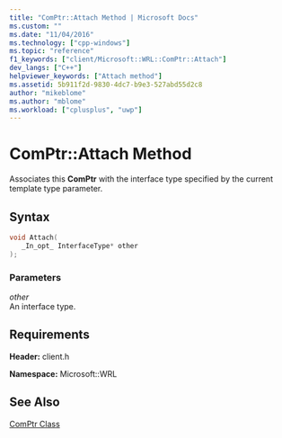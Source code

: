 ```yaml
---
title: "ComPtr::Attach Method | Microsoft Docs"
ms.custom: ""
ms.date: "11/04/2016"
ms.technology: ["cpp-windows"]
ms.topic: "reference"
f1_keywords: ["client/Microsoft::WRL::ComPtr::Attach"]
dev_langs: ["C++"]
helpviewer_keywords: ["Attach method"]
ms.assetid: 5b911f2d-9830-4dc7-b9e3-527abd55d2c8
author: "mikeblome"
ms.author: "mblome"
ms.workload: ["cplusplus", "uwp"]
---
```

# ComPtr::Attach Method

Associates this **ComPtr** with the interface type specified by the current template type parameter.

## Syntax

```cpp
void Attach(
   _In_opt_ InterfaceType* other
);
```

### Parameters

*other*  
An interface type.

## Requirements

**Header:** client.h

**Namespace:** Microsoft::WRL

## See Also

[ComPtr Class](../windows/comptr-class.md)